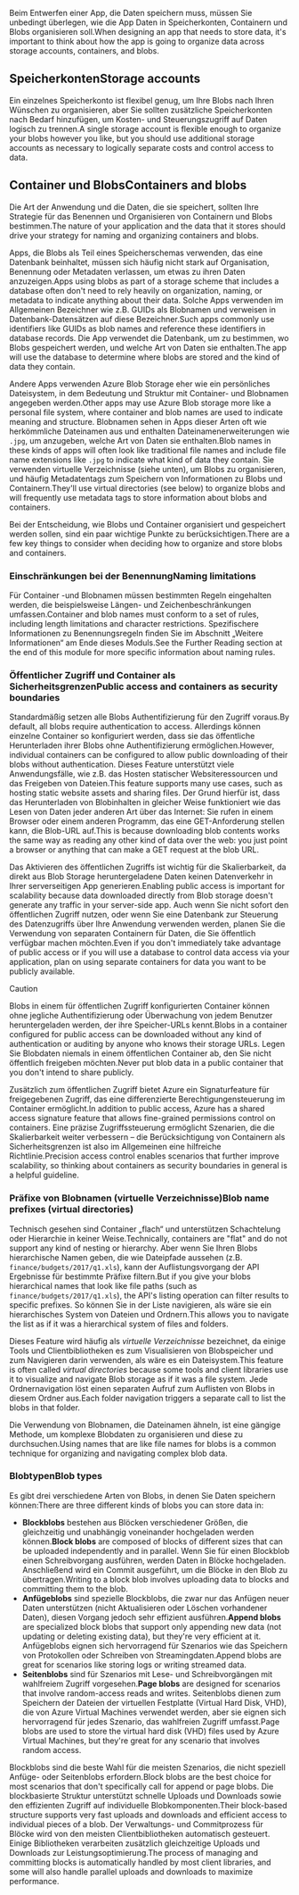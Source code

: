 <span data-ttu-id="dbd1c-101">Beim Entwerfen einer App, die Daten speichern muss, müssen Sie unbedingt überlegen, wie die App Daten in Speicherkonten, Containern und Blobs organisieren soll.</span><span class="sxs-lookup"><span data-stu-id="dbd1c-101">When designing an app that needs to store data, it's important to think about how the app is going to organize data across storage accounts, containers, and blobs.</span></span>

## <a name="storage-accounts"></a><span data-ttu-id="dbd1c-102">Speicherkonten</span><span class="sxs-lookup"><span data-stu-id="dbd1c-102">Storage accounts</span></span>

<span data-ttu-id="dbd1c-103">Ein einzelnes Speicherkonto ist flexibel genug, um Ihre Blobs nach Ihren Wünschen zu organisieren, aber Sie sollten zusätzliche Speicherkonten nach Bedarf hinzufügen, um Kosten- und Steuerungszugriff auf Daten logisch zu trennen.</span><span class="sxs-lookup"><span data-stu-id="dbd1c-103">A single storage account is flexible enough to organize your blobs however you like, but you should use additional storage accounts as necessary to logically separate costs and control access to data.</span></span>

## <a name="containers-and-blobs"></a><span data-ttu-id="dbd1c-104">Container und Blobs</span><span class="sxs-lookup"><span data-stu-id="dbd1c-104">Containers and blobs</span></span>

<span data-ttu-id="dbd1c-105">Die Art der Anwendung und die Daten, die sie speichert, sollten Ihre Strategie für das Benennen und Organisieren von Containern und Blobs bestimmen.</span><span class="sxs-lookup"><span data-stu-id="dbd1c-105">The nature of your application and the data that it stores should drive your strategy for naming and organizing containers and blobs.</span></span>

<span data-ttu-id="dbd1c-106">Apps, die Blobs als Teil eines Speicherschemas verwenden, das eine Datenbank beinhaltet, müssen sich häufig nicht stark auf Organisation, Benennung oder Metadaten verlassen, um etwas zu ihren Daten anzuzeigen.</span><span class="sxs-lookup"><span data-stu-id="dbd1c-106">Apps using blobs as part of a storage scheme that includes a database often don't need to rely heavily on organization, naming, or metadata to indicate anything about their data.</span></span> <span data-ttu-id="dbd1c-107">Solche Apps verwenden im Allgemeinen Bezeichner wie z.B. GUIDs als Blobnamen und verweisen in Datenbank-Datensätzen auf diese Bezeichner.</span><span class="sxs-lookup"><span data-stu-id="dbd1c-107">Such apps commonly use identifiers like GUIDs as blob names and reference these identifiers in database records.</span></span> <span data-ttu-id="dbd1c-108">Die App verwendet die Datenbank, um zu bestimmen, wo Blobs gespeichert werden, und welche Art von Daten sie enthalten.</span><span class="sxs-lookup"><span data-stu-id="dbd1c-108">The app will use the database to determine where blobs are stored and the kind of data they contain.</span></span>

<span data-ttu-id="dbd1c-109">Andere Apps verwenden Azure Blob Storage eher wie ein persönliches Dateisystem, in dem Bedeutung und Struktur mit Container- und Blobnamen angegeben werden.</span><span class="sxs-lookup"><span data-stu-id="dbd1c-109">Other apps may use Azure Blob storage more like a personal file system, where container and blob names are used to indicate meaning and structure.</span></span> <span data-ttu-id="dbd1c-110">Blobnamen sehen in Apps dieser Arten oft wie herkömmliche Dateinamen aus und enthalten Dateinamenerweiterungen wie `.jpg`, um anzugeben, welche Art von Daten sie enthalten.</span><span class="sxs-lookup"><span data-stu-id="dbd1c-110">Blob names in these kinds of apps will often look like traditional file names and include file name extensions like `.jpg` to indicate what kind of data they contain.</span></span> <span data-ttu-id="dbd1c-111">Sie verwenden virtuelle Verzeichnisse (siehe unten), um Blobs zu organisieren, und häufig Metadatentags zum Speichern von Informationen zu Blobs und Containern.</span><span class="sxs-lookup"><span data-stu-id="dbd1c-111">They'll use virtual directories (see below) to organize blobs and will frequently use metadata tags to store information about blobs and containers.</span></span>

<span data-ttu-id="dbd1c-112">Bei der Entscheidung, wie Blobs und Container organisiert und gespeichert werden sollen, sind ein paar wichtige Punkte zu berücksichtigen.</span><span class="sxs-lookup"><span data-stu-id="dbd1c-112">There are a few key things to consider when deciding how to organize and store blobs and containers.</span></span>

### <a name="naming-limitations"></a><span data-ttu-id="dbd1c-113">Einschränkungen bei der Benennung</span><span class="sxs-lookup"><span data-stu-id="dbd1c-113">Naming limitations</span></span>

<span data-ttu-id="dbd1c-114">Für Container -und Blobnamen müssen bestimmten Regeln eingehalten werden, die beispielsweise Längen- und Zeichenbeschränkungen umfassen.</span><span class="sxs-lookup"><span data-stu-id="dbd1c-114">Container and blob names must conform to a set of rules, including length limitations and character restrictions.</span></span> <span data-ttu-id="dbd1c-115">Spezifischere Informationen zu Benennungsregeln finden Sie im Abschnitt „Weitere Informationen“ am Ende dieses Moduls.</span><span class="sxs-lookup"><span data-stu-id="dbd1c-115">See the Further Reading section at the end of this module for more specific information about naming rules.</span></span>

### <a name="public-access-and-containers-as-security-boundaries"></a><span data-ttu-id="dbd1c-116">Öffentlicher Zugriff und Container als Sicherheitsgrenzen</span><span class="sxs-lookup"><span data-stu-id="dbd1c-116">Public access and containers as security boundaries</span></span>

<span data-ttu-id="dbd1c-117">Standardmäßig setzen alle Blobs Authentifizierung für den Zugriff voraus.</span><span class="sxs-lookup"><span data-stu-id="dbd1c-117">By default, all blobs require authentication to access.</span></span> <span data-ttu-id="dbd1c-118">Allerdings können einzelne Container so konfiguriert werden, dass sie das öffentliche Herunterladen ihrer Blobs ohne Authentifizierung ermöglichen.</span><span class="sxs-lookup"><span data-stu-id="dbd1c-118">However, individual containers can be configured to allow public downloading of their blobs without authentication.</span></span> <span data-ttu-id="dbd1c-119">Dieses Feature unterstützt viele Anwendungsfälle, wie z.B. das Hosten statischer Websiteressourcen und das Freigeben von Dateien.</span><span class="sxs-lookup"><span data-stu-id="dbd1c-119">This feature supports many use cases, such as hosting static website assets and sharing files.</span></span> <span data-ttu-id="dbd1c-120">Der Grund hierfür ist, dass das Herunterladen von Blobinhalten in gleicher Weise funktioniert wie das Lesen von Daten jeder anderen Art über das Internet: Sie rufen in einem Browser oder einem anderen Programm, das eine GET-Anforderung stellen kann, die Blob-URL auf.</span><span class="sxs-lookup"><span data-stu-id="dbd1c-120">This is because downloading blob contents works the same way as reading any other kind of data over the web: you just point a browser or anything that can make a GET request at the blob URL.</span></span>

<span data-ttu-id="dbd1c-121">Das Aktivieren des öffentlichen Zugriffs ist wichtig für die Skalierbarkeit, da direkt aus Blob Storage heruntergeladene Daten keinen Datenverkehr in Ihrer serverseitigen App generieren.</span><span class="sxs-lookup"><span data-stu-id="dbd1c-121">Enabling public access is important for scalability because data downloaded directly from Blob storage doesn't generate any traffic in your server-side app.</span></span> <span data-ttu-id="dbd1c-122">Auch wenn Sie nicht sofort den öffentlichen Zugriff nutzen, oder wenn Sie eine Datenbank zur Steuerung des Datenzugriffs über Ihre Anwendung verwenden werden, planen Sie die Verwendung von separaten Containern für Daten, die Sie öffentlich verfügbar machen möchten.</span><span class="sxs-lookup"><span data-stu-id="dbd1c-122">Even if you don't immediately take advantage of public access or if you will use a database to control data access via your application, plan on using separate containers for data you want to be publicly available.</span></span>

> [!CAUTION]
> <span data-ttu-id="dbd1c-123">Blobs in einem für öffentlichen Zugriff konfigurierten Container können ohne jegliche Authentifizierung oder Überwachung von jedem Benutzer heruntergeladen werden, der ihre Speicher-URLs kennt.</span><span class="sxs-lookup"><span data-stu-id="dbd1c-123">Blobs in a container configured for public access can be downloaded without any kind of authentication or auditing by anyone who knows their storage URLs.</span></span> <span data-ttu-id="dbd1c-124">Legen Sie Blobdaten niemals in einem öffentlichen Container ab, den Sie nicht öffentlich freigeben möchten.</span><span class="sxs-lookup"><span data-stu-id="dbd1c-124">Never put blob data in a public container that you don't intend to share publicly.</span></span>

<span data-ttu-id="dbd1c-125">Zusätzlich zum öffentlichen Zugriff bietet Azure ein Signaturfeature für freigegebenen Zugriff, das eine differenzierte Berechtigungensteuerung im Container ermöglicht.</span><span class="sxs-lookup"><span data-stu-id="dbd1c-125">In addition to public access, Azure has a shared access signature feature that allows fine-grained permissions control on containers.</span></span> <span data-ttu-id="dbd1c-126">Eine präzise Zugriffssteuerung ermöglicht Szenarien, die die Skalierbarkeit weiter verbessern – die Berücksichtigung von Containern als Sicherheitsgrenzen ist also im Allgemeinen eine hilfreiche Richtlinie.</span><span class="sxs-lookup"><span data-stu-id="dbd1c-126">Precision access control enables scenarios that further improve scalability, so thinking about containers as security boundaries in general is a helpful guideline.</span></span>

### <a name="blob-name-prefixes-virtual-directories"></a><span data-ttu-id="dbd1c-127">Präfixe von Blobnamen (virtuelle Verzeichnisse)</span><span class="sxs-lookup"><span data-stu-id="dbd1c-127">Blob name prefixes (virtual directories)</span></span>

<span data-ttu-id="dbd1c-128">Technisch gesehen sind Container „flach“ und unterstützen Schachtelung oder Hierarchie in keiner Weise.</span><span class="sxs-lookup"><span data-stu-id="dbd1c-128">Technically, containers are "flat" and do not support any kind of nesting or hierarchy.</span></span> <span data-ttu-id="dbd1c-129">Aber wenn Sie Ihren Blobs hierarchische Namen geben, die wie Dateipfade aussehen (z.B. `finance/budgets/2017/q1.xls`), kann der Auflistungsvorgang der API Ergebnisse für bestimmte Präfixe filtern.</span><span class="sxs-lookup"><span data-stu-id="dbd1c-129">But if you give your blobs hierarchical names that look like file paths (such as `finance/budgets/2017/q1.xls`), the API's listing operation can filter results to specific prefixes.</span></span> <span data-ttu-id="dbd1c-130">So können Sie in der Liste navigieren, als wäre sie ein hierarchisches System von Dateien und Ordnern.</span><span class="sxs-lookup"><span data-stu-id="dbd1c-130">This allows you to navigate the list as if it was a hierarchical system of files and folders.</span></span>

<span data-ttu-id="dbd1c-131">Dieses Feature wird häufig als *virtuelle Verzeichnisse* bezeichnet, da einige Tools und Clientbibliotheken es zum Visualisieren von Blobspeicher und zum Navigieren darin verwenden, als wäre es ein Dateisystem.</span><span class="sxs-lookup"><span data-stu-id="dbd1c-131">This feature is often called *virtual directories* because some tools and client libraries use it to visualize and navigate Blob storage as if it was a file system.</span></span> <span data-ttu-id="dbd1c-132">Jede Ordnernavigation löst einen separaten Aufruf zum Auflisten von Blobs in diesem Ordner aus.</span><span class="sxs-lookup"><span data-stu-id="dbd1c-132">Each folder navigation triggers a separate call to list the blobs in that folder.</span></span>

<span data-ttu-id="dbd1c-133">Die Verwendung von Blobnamen, die Dateinamen ähneln, ist eine gängige Methode, um komplexe Blobdaten zu organisieren und diese zu durchsuchen.</span><span class="sxs-lookup"><span data-stu-id="dbd1c-133">Using names that are like file names for blobs is a common technique for organizing and navigating complex blob data.</span></span>

### <a name="blob-types"></a><span data-ttu-id="dbd1c-134">Blobtypen</span><span class="sxs-lookup"><span data-stu-id="dbd1c-134">Blob types</span></span>

<span data-ttu-id="dbd1c-135">Es gibt drei verschiedene Arten von Blobs, in denen Sie Daten speichern können:</span><span class="sxs-lookup"><span data-stu-id="dbd1c-135">There are three different kinds of blobs you can store data in:</span></span>

- <span data-ttu-id="dbd1c-136">**Blockblobs** bestehen aus Blöcken verschiedener Größen, die gleichzeitig und unabhängig voneinander hochgeladen werden können.</span><span class="sxs-lookup"><span data-stu-id="dbd1c-136">**Block blobs** are composed of blocks of different sizes that can be uploaded independently and in parallel.</span></span> <span data-ttu-id="dbd1c-137">Wenn Sie für einen Blockblob einen Schreibvorgang ausführen, werden Daten in Blöcke hochgeladen. Anschließend wird ein Commit ausgeführt, um die Blöcke in den Blob zu übertragen.</span><span class="sxs-lookup"><span data-stu-id="dbd1c-137">Writing to a block blob involves uploading data to blocks and committing them to the blob.</span></span>
- <span data-ttu-id="dbd1c-138">**Anfügeblobs** sind spezielle Blockblobs, die zwar nur das Anfügen neuer Daten unterstützen (nicht Aktualisieren oder Löschen vorhandener Daten), diesen Vorgang jedoch sehr effizient ausführen.</span><span class="sxs-lookup"><span data-stu-id="dbd1c-138">**Append blobs** are specialized block blobs that support only appending new data (not updating or deleting existing data), but they're very efficient at it.</span></span> <span data-ttu-id="dbd1c-139">Anfügeblobs eignen sich hervorragend für Szenarios wie das Speichern von Protokollen oder Schreiben von Streamingdaten.</span><span class="sxs-lookup"><span data-stu-id="dbd1c-139">Append blobs are great for scenarios like storing logs or writing streamed data.</span></span>
- <span data-ttu-id="dbd1c-140">**Seitenblobs** sind für Szenarios mit Lese- und Schreibvorgängen mit wahlfreiem Zugriff vorgesehen.</span><span class="sxs-lookup"><span data-stu-id="dbd1c-140">**Page blobs** are designed for scenarios that involve random-access reads and writes.</span></span> <span data-ttu-id="dbd1c-141">Seitenblobs dienen zum Speichern der Dateien der virtuellen Festplatte (Virtual Hard Disk, VHD), die von Azure Virtual Machines verwendet werden, aber sie eignen sich hervorragend für jedes Szenario, das wahlfreien Zugriff umfasst.</span><span class="sxs-lookup"><span data-stu-id="dbd1c-141">Page blobs are used to store the virtual hard disk (VHD) files used by Azure Virtual Machines, but they're great for any scenario that involves random access.</span></span>

<span data-ttu-id="dbd1c-142">Blockblobs sind die beste Wahl für die meisten Szenarios, die nicht speziell Anfüge- oder Seitenblobs erfordern.</span><span class="sxs-lookup"><span data-stu-id="dbd1c-142">Block blobs are the best choice for most scenarios that don't specifically call for append or page blobs.</span></span> <span data-ttu-id="dbd1c-143">Die blockbasierte Struktur unterstützt schnelle Uploads und Downloads sowie den effizienten Zugriff auf individuelle Blobkomponenten.</span><span class="sxs-lookup"><span data-stu-id="dbd1c-143">Their block-based structure supports very fast uploads and downloads and efficient access to individual pieces of a blob.</span></span> <span data-ttu-id="dbd1c-144">Der Verwaltungs- und Commitprozess für Blöcke wird von den meisten Clientbibliotheken automatisch gesteuert. Einige Bibliotheken verarbeiten zusätzlich gleichzeitige Uploads und Downloads zur Leistungsoptimierung.</span><span class="sxs-lookup"><span data-stu-id="dbd1c-144">The process of managing and committing blocks is automatically handled by most client libraries, and some will also handle parallel uploads and downloads to maximize performance.</span></span>